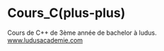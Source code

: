 # Cours_C(plus-plus)
 
 
 Cours de C++ de 3ème année de bachelor à ludus.
    www.ludusacademie.com


